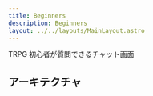 ```yaml
---
title: Beginners
description: Beginners
layout: ../../layouts/MainLayout.astro
---
```


TRPG 初心者が質問できるチャット画面

## アーキテクチャ
